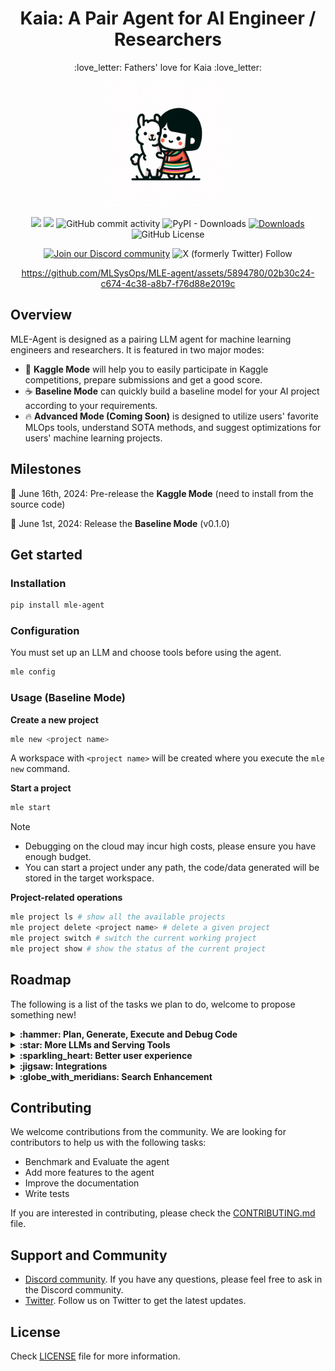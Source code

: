 <div align="center">
<h1 align="center">Kaia: A Pair Agent for AI Engineer / Researchers</h1>
<p align="center">:love_letter: Fathers' love for Kaia :love_letter:</p>
<img alt="kaia-llama" height="200px" src="assets/kaia_llama.webp">

![](https://github.com/MLSysOps/MLE-agent/actions/workflows/lint.yml/badge.svg) 
![](https://github.com/MLSysOps/MLE-agent/actions/workflows/test.yml/badge.svg) 
![GitHub commit activity](https://img.shields.io/github/commit-activity/w/MLSysOps/MLE-agent)
![PyPI - Downloads](https://img.shields.io/pypi/dm/mle-agent)
[![Downloads](https://static.pepy.tech/badge/mle-agent)](https://pepy.tech/project/mle-agent)
![GitHub License](https://img.shields.io/github/license/MLSysOps/MLE-agent)


<a href="https://discord.gg/SgxBpENGRG"><img src="https://img.shields.io/badge/Discord-Join%20Us-purple?logo=discord&logoColor=white&style=flat" alt="Join our Discord community"></a>
![X (formerly Twitter) Follow](https://img.shields.io/twitter/follow/MLE_Agent?logoColor=black)

https://github.com/MLSysOps/MLE-agent/assets/5894780/02b30c24-c674-4c38-a8b7-f76d88e2019c

</div>



## Overview

MLE-Agent is designed as a pairing LLM agent for machine learning engineers and researchers. It is featured in two major modes:

- :rocket: **Kaggle Mode** will help you to easily participate in Kaggle competitions, prepare submissions and get a good score.
- :coffee: **Baseline Mode** can quickly build a baseline model for your AI project according to your requirements.
- :fire: **Advanced Mode (Coming Soon)** is designed to utilize users' favorite MLOps tools, understand SOTA methods, and suggest optimizations for users' machine learning projects.


## Milestones

:rocket: June 16th, 2024: Pre-release the **Kaggle Mode** (need to install from the source code)

:rocket: June 1st, 2024: Release the **Baseline Mode** (v0.1.0)

## Get started

### Installation

```bash
pip install mle-agent
```

### Configuration

You must set up an LLM and choose tools before using the agent.
```bash
mle config
```

### Usage (Baseline Mode)

**Create a new project**
```bash
mle new <project name>
```

A workspace with `<project name>` will be created where you execute the `mle new` command.

**Start a project**

```bash
mle start
```


> [!NOTE]
> 
> - Debugging on the cloud may incur high costs, please ensure you have enough budget.
> - You can start a project under any path, the code/data generated will be stored in the target workspace.


**Project-related operations**

```bash
mle project ls # show all the available projects
mle project delete <project name> # delete a given project
mle project switch # switch the current working project
mle project show # show the status of the current project
```

## Roadmap

The following is a list of the tasks we plan to do, welcome to propose something new!

<details>
  <summary><b> :hammer: Plan, Generate, Execute and Debug Code</b></summary>
  
  - [x] An easy-to-use CLI interface
  - [x] Create/Select/Delete a project
  - [x] Understand users' requirements to suggest the file name, dataset, task, model arch, etc
  - [x] Generate a detailed coding plan
  - [x] Write baseline model code
  - [x] Execute the code on the local machine/cloud
  - [x] Debug the code and revise the code
  - [x] Googling the error message to debug the code
  - [ ] Data Augmentation
  - [ ] Hyperparameter tuning
  - [ ] Model evaluation

</details>

<details>
  <summary><b>:star: More LLMs and Serving Tools</b></summary>
  
  - [x] Ollama LLama 2/3
  - [x] OpenAI GPT-3.5
  - [x] OpenAI GPT-4
  - [ ] Codellama
  - [ ] Codemitral
</details>

<details>
  <summary><b>:sparkling_heart: Better user experience</b></summary>
  
  - [ ] Web UI (coming soon)
  - [ ] Discord
</details>

<details>
  <summary><b>:jigsaw: Integrations</b></summary>

  - [x] SkyPilot
  - [ ] Snowflake/Databricks 
  - [ ] W&B/MLflow 
  - [ ] DBT/Airflow
</details>

<details>
  <summary><b>:globe_with_meridians: Search Enhancement</b></summary>
    
  - [x] Google
  - [x] GitHub
  - [ ] HuggingFace
  - [ ] Paper with Code
  - [ ] Arxiv
</details>

## Contributing

We welcome contributions from the community. We are looking for contributors to help us with the following tasks:

- Benchmark and Evaluate the agent
- Add more features to the agent
- Improve the documentation
- Write tests

If you are interested in contributing, please check the [CONTRIBUTING.md](CONTRIBUTING.md) file.

## Support and Community

- [Discord community](https://discord.gg/SgxBpENGRG). If you have any questions, please feel free to ask in the Discord community.
- [Twitter](https://twitter.com/MLE_Agent). Follow us on Twitter to get the latest updates.


## License

Check [LICENSE](LICENSE) file for more information.
